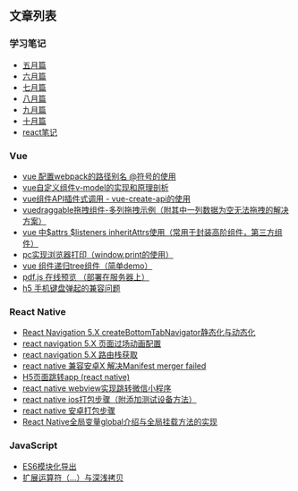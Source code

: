 ## 文章列表

### 学习笔记
- <a href="learn/May.md">五月篇</a>
- <a href="learn/June.md">六月篇</a>
- <a href="learn/July.md">七月篇</a>
- <a href="learn/August.md">八月篇</a>
- <a href="learn/Sept.md">九月篇</a>
- <a href="learn/Oct.md">十月篇</a>
- <a href="learn/React笔记.md">react笔记</a>

### Vue
* [vue 配置webpack的路径别名 @符号的使用](https://github.com/sgr-coderChen/blog/issues/1)
* [vue自定义组件v-model的实现和原理剖析](https://github.com/sgr-coderChen/blog/issues/11)
* [vue组件API插件式调用 - vue-create-api的使用](https://github.com/sgr-coderChen/blog/issues/12)
* [vuedraggable拖拽组件-多列拖拽示例（附其中一列数据为空无法拖拽的解决方案）](https://github.com/sgr-coderChen/blog/issues/13)
* [vue 中$attrs $listeners inheritAttrs使用（常用于封装高阶组件，第三方组件）](https://github.com/sgr-coderChen/blog/issues/15)
* [pc实现浏览器打印（window.print的使用）](https://github.com/sgr-coderChen/blog/issues/17)
* [vue 组件递归tree组件（简单demo）](https://github.com/sgr-coderChen/blog/issues/18)
* [pdf.js 在线预览 （部署在服务器上）](https://github.com/sgr-coderChen/blog/issues/19)
* [h5 手机键盘弹起的兼容问题](https://github.com/sgr-coderChen/blog/issues/20)

### React Native
* [React Navigation 5.X createBottomTabNavigator静态化与动态化](https://github.com/sgr-coderChen/blog/issues/6)
* [react navigation 5.X 页面过场动画配置](https://github.com/sgr-coderChen/blog/issues/5)
* [react navigation 5.X 路由栈获取](https://github.com/sgr-coderChen/blog/issues/4)
* [react native 兼容安卓X 解决Manifest merger failed](https://github.com/sgr-coderChen/blog/issues/3)
* [H5页面跳转app (react native)](https://github.com/sgr-coderChen/blog/issues/2)
* [react native webview实现跳转微信小程序](https://github.com/sgr-coderChen/blog/issues/16)
* [react native ios打包步骤（附添加测试设备方法）](https://github.com/sgr-coderChen/blog/issues/10)
* [react native 安卓打包步骤](https://github.com/sgr-coderChen/blog/issues/9)
* [React Native全局变量global介绍与全局挂载方法的实现](https://github.com/sgr-coderChen/blog/issues/8)

### JavaScript
* [ES6模块化导出](https://github.com/sgr-coderChen/blog/issues/7)
* [扩展运算符（...）与深浅拷贝](https://github.com/sgr-coderChen/blog/issues/14)


